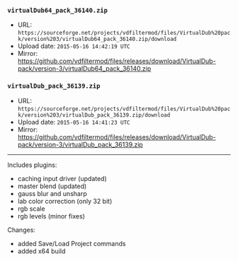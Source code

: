 ### `virtualDub64_pack_36140.zip`

- URL: `https://sourceforge.net/projects/vdfiltermod/files/VirtualDub%20pack/version%203/virtualDub64_pack_36140.zip/download`
- Upload date: `2015-05-16 14:42:19 UTC`
- Mirror: https://github.com/vdfiltermod/files/releases/download/VirtualDub-pack/version-3/virtualDub64_pack_36140.zip


### `virtualDub_pack_36139.zip`

- URL: `https://sourceforge.net/projects/vdfiltermod/files/VirtualDub%20pack/version%203/virtualDub_pack_36139.zip/download`
- Upload date: `2015-05-16 14:41:23 UTC`
- Mirror: https://github.com/vdfiltermod/files/releases/download/VirtualDub-pack/version-3/virtualDub_pack_36139.zip

---

Includes plugins:

*  caching input driver (updated)
*  master blend (updated)
*  gauss blur and unsharp
*  lab color correction (only 32 bit)
*  rgb scale
*  rgb levels (minor fixes)

Changes:

*  added Save/Load Project commands
*  added x64 build
